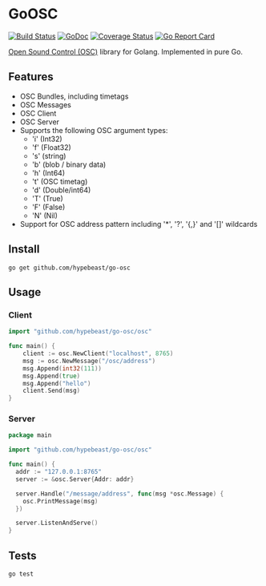 # GoOSC

[![Build Status](https://travis-ci.org/hypebeast/go-osc.png?branch=master)](https://travis-ci.org/hypebeast/go-osc) [![GoDoc](https://godoc.org/github.com/hypebeast/go-osc/osc?status.svg)](https://godoc.org/github.com/hypebeast/go-osc/osc) [![Coverage Status](https://coveralls.io/repos/github/hypebeast/go-osc/badge.svg?branch=master)](https://coveralls.io/github/hypebeast/go-osc?branch=master)
[![Go Report Card](https://goreportcard.com/badge/github.com/hypebeast/go-osc)](https://goreportcard.com/report/github.com/hypebeast/go-osc)

[Open Sound Control (OSC)](http://opensoundcontrol.org/introduction-osc) library for Golang. Implemented in pure Go.

## Features

* OSC Bundles, including timetags
* OSC Messages
* OSC Client
* OSC Server
* Supports the following OSC argument types:
  * 'i' (Int32)
  * 'f' (Float32)
  * 's' (string)
  * 'b' (blob / binary data)
  * 'h' (Int64)
  * 't' (OSC timetag)
  * 'd' (Double/int64)
  * 'T' (True)
  * 'F' (False)
  * 'N' (Nil)
* Support for OSC address pattern including '*', '?', '{,}' and '[]' wildcards

## Install

```
go get github.com/hypebeast/go-osc
```

## Usage

### Client

```go
import "github.com/hypebeast/go-osc/osc"

func main() {
    client := osc.NewClient("localhost", 8765)
    msg := osc.NewMessage("/osc/address")
    msg.Append(int32(111))
    msg.Append(true)
    msg.Append("hello")
    client.Send(msg)
}
```

### Server

```go
package main

import "github.com/hypebeast/go-osc/osc"

func main() {
  addr := "127.0.0.1:8765"
  server := &osc.Server{Addr: addr}

  server.Handle("/message/address", func(msg *osc.Message) {
    osc.PrintMessage(msg)
  })

  server.ListenAndServe()
}
```

## Tests

```
go test
```